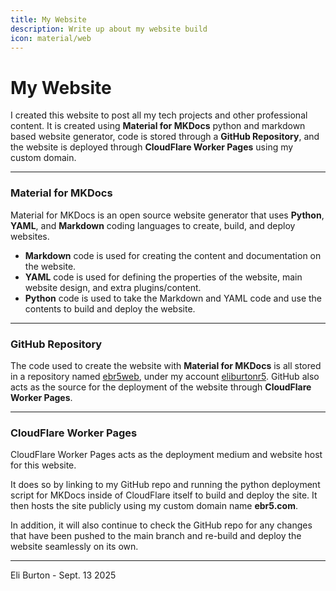 ```yaml
---
title: My Website
description: Write up about my website build
icon: material/web
---
```


# My Website

I created this website to post all my tech projects and other professional content. It is created using **Material for MKDocs** python and markdown based website generator, code is stored through a **GitHub Repository**, and the website is deployed through **CloudFlare Worker Pages** using my custom domain.

---

### **Material for MKDocs**

Material for MKDocs is an open source website generator that uses **Python**, **YAML**, and **Markdown** coding languages to create, build, and deploy websites. 
  - **Markdown** code is used for creating the content and documentation on the website.
  - **YAML** code is used for defining the properties of the website, main website design, and extra plugins/content.
  - **Python** code is used to take the Markdown and YAML code and use the contents to build and deploy the website.

---

### **GitHub Repository**

The code used to create the website with **Material for MKDocs** is all stored in a repository named [ebr5web](https://github.com/eliburtonr5/ebr5web), under my account [eliburtonr5](https://github.com/eliburtonr5). GitHub also acts as the source for the deployment of the website through **CloudFlare Worker Pages**.

---

### **CloudFlare Worker Pages**

CloudFlare Worker Pages acts as the deployment medium and website host for this website. 

It does so by linking to my GitHub repo and running the python deployment script for MKDocs inside of CloudFlare itself to build and deploy the site. It then hosts the site publicly using my custom domain name **ebr5.com**. 

In addition, it will also continue to check the GitHub repo for any changes that have been pushed to the main branch and re-build and deploy the website seamlessly on its own.

---

Eli Burton - Sept. 13 2025